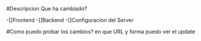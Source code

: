 #Descripcion
Que ha cambiado?

-[]Frontend
-[]Backend
-[]Configuracion del Server

#Como puedo probar los cambios?
en que URL y forma puedo ver el update
